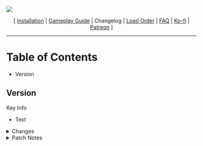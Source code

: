 
![](https://raw.githubusercontent.com/Oghma-Infinium/BingusGate3/refs/heads/main/images/Banner.png)

<p align="center">
  [ <a href="https://github.com/Oghma-Infinium/BingusGate3/blob/main/README.md">Installation</a> |
  <a href="javascript:;">Gameplay Guide</a> |
  Changelog |
  <a href="javascript:;">Load Order</a> |
  <a href="javascript:;">FAQ</a> |
  <a href="https://ko-fi.com/aljoxo">Ko-fi</a> | 
  <a href="https://www.patreon.com/aljoxo">Patreon</a> ]
</p>

---

# Table of Contents

- Version

## Version

Key Info

 - Text

<Details>
<summary>Changes</summary>

### Updated

 - Text

### Added

 - Text

### Removed

 - Text

</Details>

<Details>
<summary>Patch Notes</summary>

### Bug Fixes  

- Text

### Tweaks and Balance  

- Text

</Details>